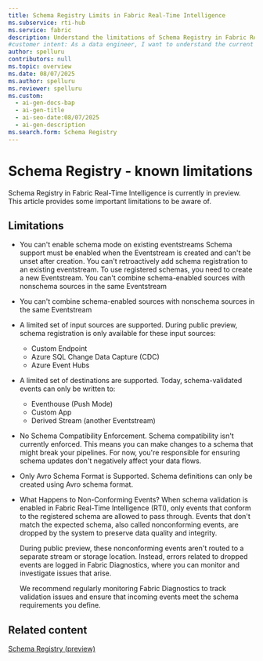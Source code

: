 ```yaml
---
title: Schema Registry Limits in Fabric Real-Time Intelligence
ms.subservice: rti-hub
ms.service: fabric
description: Understand the limitations of Schema Registry in Fabric Real-Time Intelligence, including supported sources, destinations, and handling of non-conforming events.
#customer intent: As a data engineer, I want to understand the current limitations of Schema Registry in Fabric Real-Time Intelligence so that I can plan my data streaming implementation effectively.
author: spelluru
contributors: null
ms.topic: overview
ms.date: 08/07/2025
ms.author: spelluru
ms.reviewer: spelluru
ms.custom:
  - ai-gen-docs-bap
  - ai-gen-title
  - ai-seo-date:08/07/2025
  - ai-gen-description
ms.search.form: Schema Registry
---
```



# Schema Registry - known limitations

Schema Registry in Fabric Real-Time Intelligence is currently in preview. This article provides some important limitations to be aware of.

## Limitations

- You can't enable schema mode on existing eventstreams Schema support must be enabled when the Eventstream is created and can't be unset after creation. You can't retroactively add schema registration to an existing eventstream. To use registered schemas, you need to create a new Eventstream. You can't combine schema-enabled sources with nonschema sources in the same Eventstream
- You can't combine schema-enabled sources with nonschema sources in the same Eventstream
- A limited set of input sources are supported. During public preview, schema registration is only available for these input sources:
    - Custom Endpoint
    - Azure SQL Change Data Capture (CDC)
    - Azure Event Hubs
- A limited set of destinations are supported. Today, schema-validated events can only be written to:
    - Eventhouse (Push Mode)
    - Custom App
    - Derived Stream (another Eventstream)
- No Schema Compatibility Enforcement. Schema compatibility isn't currently enforced. This means you can make changes to a schema that might break your pipelines. For now, you're responsible for ensuring schema updates don't negatively affect your data flows.
- Only Avro Schema Format is Supported. Schema definitions can only be created using Avro schema format.
- What Happens to Non-Conforming Events? When schema validation is enabled in Fabric Real-Time Intelligence (RTI), only events that conform to the registered schema are allowed to pass through. Events that don't match the expected schema, also called nonconforming events, are dropped by the system to preserve data quality and integrity.

    During public preview, these nonconforming events aren't routed to a separate stream or storage location. Instead, errors related to dropped events are logged in Fabric Diagnostics, where you can monitor and investigate issues that arise.

    We recommend regularly monitoring Fabric Diagnostics to track validation issues and ensure that incoming events meet the schema requirements you define.

## Related content

[Schema Registry (preview)](schema-registry-overview.md)
